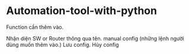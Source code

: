 # Automation-tool-with-python


Function cần thêm vào.

Nhận diện SW or Router thông qua tên.
manual config (những lệnh người dùng muốn thêm vào.)
Lưu config.
Hủy config